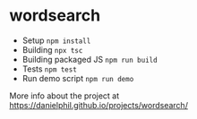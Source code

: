 # wordsearch

* Setup `npm install`
* Building `npx tsc`
* Building packaged JS `npm run build`
* Tests `npm test`
* Run demo script `npm run demo`

More info about the project at https://danielphil.github.io/projects/wordsearch/